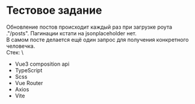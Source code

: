 # Тестовое задание
Обновление постов происходит каждый раз при загрузке роута ."/posts". Пагинации кстати на jsonplaceholder нет. \
В самом посте делается ещё один запрос для получения конкретного человечка. \
Стек: \
- Vue3 composition api
- TypeScript
- Scss
- Vue Router
- Axios
- Vite
